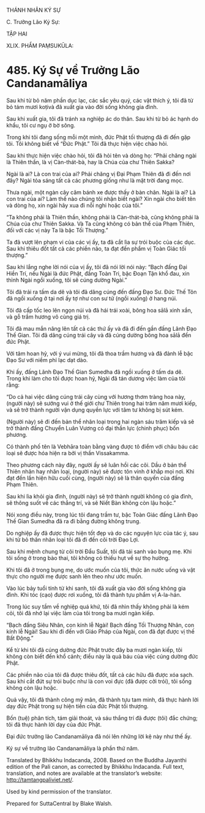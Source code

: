 THÁNH NHÂN KÝ SỰ

C. Trưởng Lão Ký Sự:

TẬP HAI

XLIX. PHẨM PAṂSUKŪLA:

# 485\. Ký Sự về Trưởng Lão Candanamāliya

Sau khi từ bỏ năm phần dục lạc, các sắc yêu quý, các vật thích ý, tôi đã từ bỏ tám mươi koṭivà đã xuất gia vào đời sống không gia đình.

Sau khi xuất gia, tôi đã tránh xa nghiệp ác do thân. Sau khi từ bỏ ác hạnh do khẩu, tôi cư ngụ ở bờ sông.

Trong khi tôi đang sống mỗi một mình, đức Phật tối thượng đã đi đến gặp tôi. Tôi không biết về “Đức Phật.” Tôi đã thực hiện việc chào hỏi.

Sau khi thực hiện việc chào hỏi, tôi đã hỏi tên và dòng họ: “Phải chăng ngài là Thiên thần, là vị Càn-thát-bà, hay là Chúa của chư Thiên Sakka?

Ngài là ai? Là con trai của ai? Phải chăng vị Đại Phạm Thiên đã đi đến nơi đây? Ngài tỏa sáng tất cả các phương giống như là mặt trời đang mọc.

Thưa ngài, một ngàn cây căm bánh xe được thấy ở bàn chân. Ngài là ai? Là con trai của ai? Làm thế nào chúng tôi nhận biết ngài? Xin ngài cho biết tên và dòng họ, xin ngài hãy xua đi nỗi nghi hoặc của tôi.”

“Ta không phải là Thiên thần, không phải là Càn-thát-bà, cũng không phải là Chúa của chư Thiên Sakka. Và Ta cũng không có bản thể của Phạm Thiên, đối với các vị này Ta là bậc Tối Thượng.”

Ta đã vượt lên phạm vi của các vị ấy, ta đã cắt lìa sự trói buộc của các dục. Sau khi thiêu đốt tất cả các phiền não, ta đạt đến phẩm vị Toàn Giác tối thượng.”

Sau khi lắng nghe lời nói của vị ấy, tôi đã nói lời nói này: “Bạch đấng Đại Hiền Trí, nếu Ngài là đức Phật, đấng Toàn Tri, bậc Đoạn Tận khổ đau, xin thỉnh Ngài ngồi xuống, tôi sẽ cúng dường Ngài.”

Tôi đã trải ra tấm da dê và tôi đã dâng cúng đến đấng Đạo Sư. Đức Thế Tôn đã ngồi xuống ở tại nơi ấy tợ như con sư tử (ngồi xuống) ở hang núi.

Tôi đã cấp tốc leo lên ngọn núi và đã hái trái xoài, bông hoa sālā xinh xắn, và gỗ trầm hương vô cùng giá trị.

Tôi đã mau mắn nâng lên tất cả các thứ ấy và đã đi đến gần đấng Lãnh Đạo Thế Gian. Tôi đã dâng cúng trái cây và đã cúng dường bông hoa sālā đến đức Phật.

Với tâm hoan hỷ, với ý vui mừng, tôi đã thoa trầm hương và đã đảnh lễ bậc Đạo Sư với niềm phỉ lạc dạt dào.

Khi ấy, đấng Lãnh Đạo Thế Gian Sumedha đã ngồi xuống ở tấm da dê. Trong khi làm cho tôi được hoan hỷ, Ngài đã tán dương việc làm của tôi rằng:

“Do cả hai việc dâng cúng trái cây cùng với hương thơm tràng hoa này, (người này) sẽ sướng vui ở thế giới chư Thiên trong hai trăm năm mươi kiếp, và sẽ trở thành người vận dụng quyền lực với tâm tư không bị sút kém.

(Người này) sẽ đi đến bản thể nhân loại trong hai ngàn sáu trăm kiếp và sẽ trở thành đấng Chuyển Luân Vương có đại thần lực (chinh phục) bốn phương.

Có thành phố tên là Vebhāra toàn bằng vàng được tô điểm với châu báu các loại sẽ được hóa hiện ra bởi vị thần Vissakamma.

Theo phương cách này đây, người ấy sẽ luân hồi các cõi. Dầu ở bản thể Thiên nhân hay nhân loại, (người này) sẽ được tôn vinh ở khắp mọi nơi. Khi đạt đến lần hiện hữu cuối cùng, (người này) sẽ là thân quyến của đấng Phạm Thiên.

Sau khi lìa khỏi gia đình, (người này) sẽ trở thành người không có gia đình, sẽ thông suốt về các thắng trí, và sẽ Niết Bàn không còn lậu hoặc.”

Nói xong điều này, trong lúc tôi đang trầm tư, bậc Toàn Giác đấng Lãnh Đạo Thế Gian Sumedha đã ra đi bằng đường không trung.

Do nghiệp ấy đã được thực hiện tốt đẹp và do các nguyện lực của tác ý, sau khi từ bỏ thân nhân loại tôi đã đi đến cõi trời Đạo Lợi.

Sau khi mệnh chung từ cõi trời Đẩu Suất, tôi đã tái sanh vào bụng mẹ. Khi tôi sống ở trong bào thai, tôi không có thiếu hụt về sự thọ hưởng.

Khi tôi đã ở trong bụng mẹ, do ước muốn của tôi, thức ăn nước uống và vật thực cho người mẹ được sanh lên theo như ước muốn.

Vào lúc bảy tuổi tính từ khi sanh, tôi đã xuất gia vào đời sống không gia đình. Khi tóc (cạo) được rơi xuống, tôi đã thành tựu phẩm vị A-la-hán.

Trong lúc suy tầm về nghiệp quá khứ, tôi đã nhìn thấy không phải là kém cỏi, tôi đã nhớ lại việc làm của tôi trong ba mươi ngàn kiếp.

“Bạch đấng Siêu Nhân, con kính lễ Ngài! Bạch đấng Tối Thượng Nhân, con kính lễ Ngài! Sau khi đi đến với Giáo Pháp của Ngài, con đã đạt được vị thế Bất Động.”

Kể từ khi tôi đã cúng dường đức Phật trước đây ba mươi ngàn kiếp, tôi không còn biết đến khổ cảnh; điều này là quả báu của việc cúng dường đức Phật.

Các phiền não của tôi đã được thiêu đốt, tất cả các hữu đã được xóa sạch. Sau khi cắt đứt sự trói buộc như là con voi đực (đã được cởi trói), tôi sống không còn lậu hoặc.

Quả vậy, tôi đã thành công mỹ mãn, đã thành tựu tam minh, đã thực hành lời dạy đức Phật trong sự hiện tiền của đức Phật tối thượng.

Bốn (tuệ) phân tích, tám giải thoát, và sáu thắng trí đã được (tôi) đắc chứng; tôi đã thực hành lời dạy của đức Phật.

Đại đức trưởng lão Candanamāliya đã nói lên những lời kệ này như thế ấy.

Ký sự về trưởng lão Candanamāliya là phần thứ năm.

Translated by Bhikkhu Indacanda, 2008. Based on the Buddha Jayanthi edition of the Pali canon, as corrected by Bhikkhu Indacanda. Full text, translation, and notes are available at the translator’s website: http://tamtangpaliviet.net/.

Used by kind permission of the translator.

Prepared for SuttaCentral by Blake Walsh.